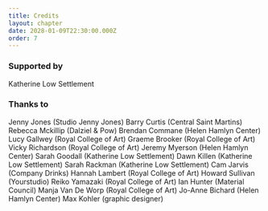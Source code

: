 ```yaml
---
title: Credits
layout: chapter
date: 2028-01-09T22:30:00.000Z
order: 7
---
```

### Supported by

Katherine Low Settlement

### Thanks to

Jenny Jones (Studio Jenny Jones)
Barry Curtis (Central Saint Martins)
Rebecca Mckillip (Dalziel & Pow)
Brendan Commane (Helen Hamlyn Center)
Lucy Gallwey (Royal College of Art)
Graeme Brooker (Royal College of Art)
Vicky Richardson (Royal College of Art)
Jeremy Myerson (Helen Hamlyn Center)
Sarah Goodall (Katherine Low Settlement)
Dawn Killen (Katherine Low Settlement)
Sarah Rackman (Katherine Low Settlement)
Cam Jarvis (Company Drinks)
Hannah Lambert (Royal College of Art)
Howard Sullivan (Yourstudio)
Reiko Yamazaki (Royal College of Art)
Ian Hunter (Material Council)
Manja Van De Worp (Royal College of Art)
Jo-Anne Bichard (Helen Hamlyn Center)
Max Kohler (graphic designer)